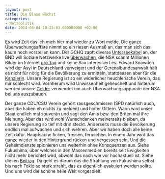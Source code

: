 ```yaml
---
layout: post
title: Die Blase wächst
categories:
- Netzpolitik
date: 2014-06-04 10:25:03.000000000 +02:00
---
```

Es wird Zeit das ich mich hier mal wieder zu Wort melde. Die ganze Überwachungsaffäre nimmt so ein riesen Ausmaß an, das man sich das kaum noch vorstellen kann. Der GCHQ zapft diverse [Unterseekabel](http://www.heise.de/newsticker/meldung/NSA-Skandal-GCHQ-zapft-angeblich-Unterseekabel-im-Oman-an-2215651.html) an, der BND will Soziale Netzwerke live [überwachen](http://www.heise.de/newsticker/meldung/BND-will-Echtzeit-Ueberwachung-sozialer-Netzwerke-2212289.html), die NSA scannt Millionen Bilder im Internet [pro Tag](http://www.heise.de/newsticker/meldung/Bericht-NSA-durchsucht-das-Netz-nach-Gesichtern-2213641.html) und keine Sau interessiert es. Edward Snowden wird der Asyl in Deutschland verweigert und der Gerenalbundesanwalt hält es nicht für nötig für die Bevölkerung zu ermitteln, stattdessen aber für die [Kanzlerin](http://www.heise.de/newsticker/meldung/NSA-Skandal-Bundesanwalt-will-nur-wegen-abgehoertem-Merkelhandy-ermitteln-2215490.html). Unsere Regierung ist so ein widerlicher heuchlerische Verein, das mir schlecht wird. Vornherum wird Unwissenheit geheuchelt und hinterum werden unsere [Gelder](http://www.heise.de/newsticker/meldung/Deutsche-Steuergelder-flossen-in-NSA-Bau-bei-Griesheim-2197046.html) verwendet um auch Überwachungsapparate der NSA bei uns  auszubauen.

Der ganze CDU/CSU Verein gehört rausgeschmissen (SPD natürlich auch, aber die haben eh nichts zu melden) und hinter Gittern. Wann wird unser Staat endlich mal souverän und sagt den Amis bzw. den Briten mal ihre Meinung. Aber das wird wohl Wunschdenken meinerseits bleiben, da unsere Regierung so tief mit drin steckt. Anderseits muss die Bevölkerung endlich mal aufwachen und sich wehren. Aber wir haben doch alle keine Zeit dafür. Hauptsache ficken, fressen, fernsehen. In einem Jahr wird das ganze wieder in den Hintergrund rücken und vergessen sein. Und die Geheimdienste spionieren uns weiterhin ohne Konsquenzen aus. Siehe Fukushima, über welches in den Massenmedien bereits seit Ewigkeiten  nicht mehr berichtet wird, obwohl das nach wie vor hochaktuell ist. Siehe diesen [Beitrag](http://www.vice.com/de/read/tokio-evakuierung-japan-fukushima). Da geht es darum das die Strahlung von Fukushima selbst bis nach Tokio so stark strahlt, das es eigentlich evakuiert werden sollte. Und uns wird die schöne heile Welt vorgespielt.

